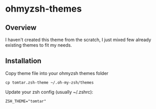# ohmyzsh-themes

## Overview
I haven't created this theme from the scratch, I just mixed few already existing themes to fit my needs. 

## Installation
Copy theme file into your ohmyzsh themes folder
```
cp tomtar.zsh-theme ~/.oh-my-zsh/themes
```

Update your zsh config (usually ~/.zshrc):
```
ZSH_THEME="tomtar"
```